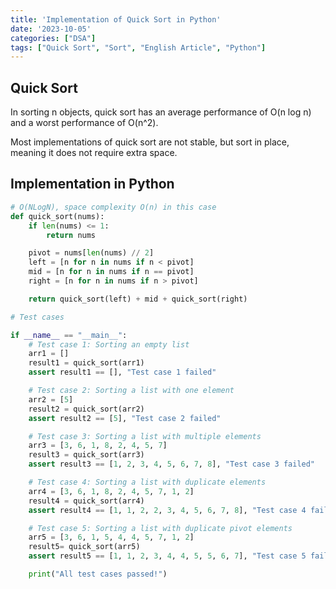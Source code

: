 ```yaml
---
title: 'Implementation of Quick Sort in Python'
date: '2023-10-05'
categories: ["DSA"]
tags: ["Quick Sort", "Sort", "English Article", "Python"]
---
```



## Quick Sort

In sorting n objects, quick sort has an average performance of O(n log n) and a worst performance of O(n^2).

Most implementations of quick sort are not stable, but sort in place, meaning it does not require extra space.

## Implementation in Python

```python
# O(NLogN), space complexity O(n) in this case
def quick_sort(nums):
    if len(nums) <= 1:
        return nums

    pivot = nums[len(nums) // 2]
    left = [n for n in nums if n < pivot]
    mid = [n for n in nums if n == pivot]
    right = [n for n in nums if n > pivot]

    return quick_sort(left) + mid + quick_sort(right)

# Test cases

if __name__ == "__main__":
    # Test case 1: Sorting an empty list
    arr1 = []
    result1 = quick_sort(arr1)
    assert result1 == [], "Test case 1 failed"

    # Test case 2: Sorting a list with one element
    arr2 = [5]
    result2 = quick_sort(arr2)
    assert result2 == [5], "Test case 2 failed"

    # Test case 3: Sorting a list with multiple elements
    arr3 = [3, 6, 1, 8, 2, 4, 5, 7]
    result3 = quick_sort(arr3)
    assert result3 == [1, 2, 3, 4, 5, 6, 7, 8], "Test case 3 failed"

    # Test case 4: Sorting a list with duplicate elements
    arr4 = [3, 6, 1, 8, 2, 4, 5, 7, 1, 2]
    result4 = quick_sort(arr4)
    assert result4 == [1, 1, 2, 2, 3, 4, 5, 6, 7, 8], "Test case 4 failed"

    # Test case 5: Sorting a list with duplicate pivot elements
    arr5 = [3, 6, 1, 5, 4, 4, 5, 7, 1, 2]
    result5= quick_sort(arr5)
    assert result5 == [1, 1, 2, 3, 4, 4, 5, 5, 6, 7], "Test case 5 failed {0}".format(result5)

    print("All test cases passed!")
```
